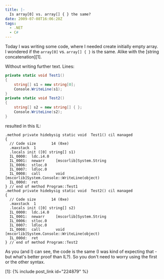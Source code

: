 ```yaml
---
title: |-
  Is array[0] vs. array[] { } the same?
date: 2009-07-08T16:06:28Z
tags:
  - .NET
  - C#
---
```

Today I was writing some code, where I needed create initially empty array. I wondered if the `array[0]` vs. `array[] { }` is the same. Alike with the [string concatenation][1].

Without writing further text. Lines:

```csharp
private static void Test1()
{
	string[] s1 = new string[0];
	Console.WriteLine(s1);
}
private static void Test2()
{
	string[] s2 = new string[] { };
	Console.WriteLine(s2);
}
```

resulted in this IL:

```text
.method private hidebysig static void  Test1() cil managed
{
  // Code size       14 (0xe)
  .maxstack  1
  .locals init ([0] string[] s1)
  IL_0000:  ldc.i4.0
  IL_0001:  newarr     [mscorlib]System.String
  IL_0006:  stloc.0
  IL_0007:  ldloc.0
  IL_0008:  call       void [mscorlib]System.Console::WriteLine(object)
  IL_000d:  ret
} // end of method Program::Test1
.method private hidebysig static void  Test2() cil managed
{
  // Code size       14 (0xe)
  .maxstack  1
  .locals init ([0] string[] s2)
  IL_0000:  ldc.i4.0
  IL_0001:  newarr     [mscorlib]System.String
  IL_0006:  stloc.0
  IL_0007:  ldloc.0
  IL_0008:  call       void [mscorlib]System.Console::WriteLine(object)
  IL_000d:  ret
} // end of method Program::Test2
```

As you (and I) can see, the code is the same (I was kind of expecting that - but what's better proof than IL?). So you don't need to worry using the first or the other syntax.

[1]: {% include post_link id="224879" %}